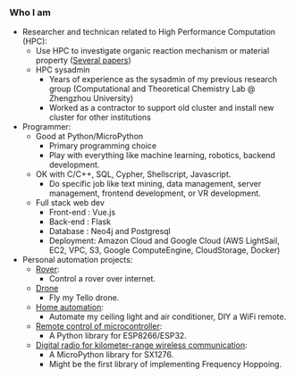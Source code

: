 ### Who I am
* Researcher and technican related to High Performance Computation (HPC): 
  * Use HPC to investigate organic reaction mechanism or material property ([Several papers](https://www.researchgate.net/scientific-contributions/Xiaokang-Guo-2045488309))
  * HPC sysadmin 
    * Years of experience as the sysadmin of my previous research group (Computational and Theoretical Chemistry Lab @ Zhengzhou University)
    * Worked as a contractor to support old cluster and install new cluster for other institutions
* Programmer:
  * Good at Python/MicroPython 
    * Primary programming choice
    * Play with everything like machine learning, robotics, backend development.
  * OK with C/C++, SQL, Cypher, Shellscript, Javascript.
    * Do specific job like text mining, data management, server management, frontend development, or VR development.
  * Full stack web dev
    * Front-end : Vue.js
    * Back-end  : Flask
    * Database  : Neo4j and Postgresql
    * Deployment: Amazon Cloud and Google Cloud (AWS LightSail, EC2, VPC, S3, Google ComputeEngine, CloudStorage, Docker) 
* Personal automation projects: 
  * [Rover](https://github.com/xg590/IoT_Rover): 
    * Control a rover over internet.
  * [Drone](https://github.com/xg590/Tello-Python)
    * Fly my Tello drone.
  * [Home automation](https://github.com/xg590/Home_Automation): 
    * Automate my ceiling light and air conditioner, DIY a WiFi remote. 
  * [Remote control of microcontroller](https://github.com/xg590/pyWebREPL):
    * A Python library for ESP8266/ESP32.
  * [Digital radio for kilometer-range wireless communication](https://github.com/xg590/SX1276):
    * A MicroPython library for SX1276. 
    * Might be the first library of implementing Frequency Hoppoing.
